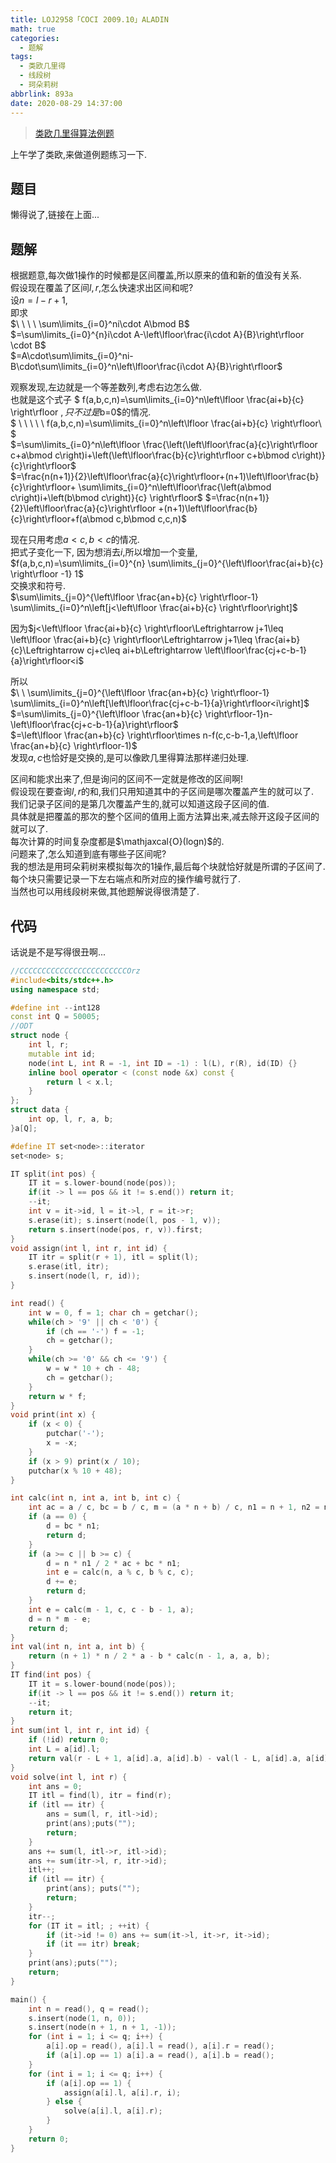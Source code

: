 ```yaml
---
title: LOJ2958「COCI 2009.10」ALADIN
math: true
categories:
  - 题解
tags:
  - 类欧几里得
  - 线段树
  - 珂朵莉树
abbrlink: 893a
date: 2020-08-29 14:37:00
---
```



>[类欧几里得算法例题](https://loj.ac/problem/2958)  

上午学了类欧,来做道例题练习一下.

## 题目
懒得说了,链接在上面...   

## 题解
根据题意,每次做$1$操作的时候都是区间覆盖,所以原来的值和新的值没有关系.  
假设现在覆盖了区间$l,r$,怎么快速求出区间和呢?  
设$n=l-r+1$,  
即求  
$\ \ \ \ \sum\limits_{i=0}^ni\cdot A\bmod B$     
$=\sum\limits_{i=0}^{n}i\cdot A-\left\lfloor\frac{i\cdot A}{B}\right\rfloor \cdot B$  
$=A\cdot\sum\limits_{i=0}^ni-B\cdot\sum\limits_{i=0}^n\left\lfloor\frac{i\cdot A}{B}\right\rfloor$  

观察发现,左边就是一个等差数列,考虑右边怎么做.  
也就是这个式子 
$ f(a,b,c,n)=\sum\limits_{i=0}^n\left\lfloor \frac{ai+b}{c} \right\rfloor $, 只不过是$b=0$的情况.  
$ \ \ \ \ \ f(a,b,c,n)=\sum\limits_{i=0}^n\left\lfloor \frac{ai+b}{c} \right\rfloor\ $  
$=\sum\limits_{i=0}^n\left\lfloor \frac{\left(\left\lfloor\frac{a}{c}\right\rfloor c+a\bmod c\right)i+\left(\left\lfloor\frac{b}{c}\right\rfloor c+b\bmod c\right)}{c}\right\rfloor$   
$=\frac{n(n+1)}{2}\left\lfloor\frac{a}{c}\right\rfloor+(n+1)\left\lfloor\frac{b}{c}\right\rfloor+ \sum\limits_{i=0}^n\left\lfloor\frac{\left(a\bmod c\right)i+\left(b\bmod c\right)}{c} \right\rfloor$
$=\frac{n(n+1)}{2}\left\lfloor\frac{a}{c}\right\rfloor +(n+1)\left\lfloor\frac{b}{c}\right\rfloor+f(a\bmod c,b\bmod c,c,n)$  

现在只用考虑$a<c,b<c$的情况.  
把式子变化一下, 因为想消去$i$,所以增加一个变量, $f(a,b,c,n)=\sum\limits_{i=0}^{n} \sum\limits_{j=0}^{\left\lfloor\frac{ai+b}{c} \right\rfloor -1} 1$  
交换求和符号.  
$\sum\limits_{j=0}^{\left\lfloor \frac{an+b}{c} \right\rfloor-1} \sum\limits_{i=0}^n\left[j<\left\lfloor \frac{ai+b}{c} \right\rfloor\right]$  

因为$j<\left\lfloor \frac{ai+b}{c} \right\rfloor\Leftrightarrow j+1\leq \left\lfloor \frac{ai+b}{c} \right\rfloor\Leftrightarrow j+1\leq \frac{ai+b}{c}\Leftrightarrow cj+c\leq ai+b\Leftrightarrow \left\lfloor\frac{cj+c-b-1}{a}\right\rfloor<i$   

所以  
$\ \ \sum\limits_{j=0}^{\left\lfloor \frac{an+b}{c} \right\rfloor-1} \sum\limits_{i=0}^n\left[\left\lfloor\frac{cj+c-b-1}{a}\right\rfloor<i\right]$  
$=\sum\limits_{j=0}^{\left\lfloor \frac{an+b}{c} \right\rfloor-1}n-\left\lfloor\frac{cj+c-b-1}{a}\right\rfloor$  
$=\left\lfloor \frac{an+b}{c} \right\rfloor\times n-f(c,c-b-1,a,\left\lfloor \frac{an+b}{c} \right\rfloor-1)$  
发现$a,c$也恰好是交换的,是可以像欧几里得算法那样递归处理.  

区间和能求出来了,但是询问的区间不一定就是修改的区间啊!  
假设现在要查询$l,r$的和,我们只用知道其中的子区间是哪次覆盖产生的就可以了.  
我们记录子区间的是第几次覆盖产生的,就可以知道这段子区间的值.  
具体就是把覆盖的那次的整个区间的值用上面方法算出来,减去除开这段子区间的就可以了.  
每次计算的时间复杂度都是$\mathjaxcal{O}(logn)$的.  
问题来了,怎么知道到底有哪些子区间呢?  
我的想法是用珂朵莉树来模拟每次的$1$操作,最后每个块就恰好就是所谓的子区间了.  
每个块只需要记录一下左右端点和所对应的操作编号就行了.  
当然也可以用线段树来做,其他题解说得很清楚了.

## 代码
话说是不是写得很丑啊...  

```cpp
//CCCCCCCCCCCCCCCCCCCCCCCCOrz
#include<bits/stdc++.h>
using namespace std;

#define int --int128
const int Q = 50005;
//ODT
struct node {
    int l, r;
    mutable int id;
    node(int L, int R = -1, int ID = -1) : l(L), r(R), id(ID) {}  
    inline bool operator < (const node &x) const {
        return l < x.l;
    }
};
struct data {
    int op, l, r, a, b;
}a[Q];

#define IT set<node>::iterator
set<node> s;

IT split(int pos) {
    IT it = s.lower-bound(node(pos));
    if(it -> l == pos && it != s.end()) return it;
    --it;
    int v = it->id, l = it->l, r = it->r;
    s.erase(it); s.insert(node(l, pos - 1, v));
    return s.insert(node(pos, r, v)).first;
}
void assign(int l, int r, int id) {
    IT itr = split(r + 1), itl = split(l);
    s.erase(itl, itr);
    s.insert(node(l, r, id));
}

int read() {
    int w = 0, f = 1; char ch = getchar();
    while(ch > '9' || ch < '0') {
        if (ch == '-') f = -1;
        ch = getchar();
    }
    while(ch >= '0' && ch <= '9') {
        w = w * 10 + ch - 48;
        ch = getchar();
    }
    return w * f;
}
void print(int x) {
    if (x < 0) {
        putchar('-');
        x = -x;
    }
    if (x > 9) print(x / 10);
    putchar(x % 10 + 48);
}

int calc(int n, int a, int b, int c) {
    int ac = a / c, bc = b / c, m = (a * n + b) / c, n1 = n + 1, n2 = n * 2 + 1, d;
    if (a == 0) {
        d = bc * n1;
        return d;
    }
    if (a >= c || b >= c) {
        d = n * n1 / 2 * ac + bc * n1;
        int e = calc(n, a % c, b % c, c);
        d += e;
        return d;
    }
    int e = calc(m - 1, c, c - b - 1, a);
    d = n * m - e;
    return d;
}
int val(int n, int a, int b) {
    return (n + 1) * n / 2 * a - b * calc(n - 1, a, a, b);
}
IT find(int pos) {
    IT it = s.lower-bound(node(pos));
    if(it -> l == pos && it != s.end()) return it;
    --it;
    return it;
}
int sum(int l, int r, int id) {
    if (!id) return 0;
    int L = a[id].l;
    return val(r - L + 1, a[id].a, a[id].b) - val(l - L, a[id].a, a[id].b);
}
void solve(int l, int r) {
    int ans = 0;
    IT itl = find(l), itr = find(r);
    if (itl == itr) {
        ans = sum(l, r, itl->id);
        print(ans);puts("");
        return;
    }
    ans += sum(l, itl->r, itl->id);
    ans += sum(itr->l, r, itr->id);
    itl++;
    if (itl == itr) {
        print(ans); puts("");
        return;
    }
    itr--;
    for (IT it = itl; ; ++it) {
        if (it->id != 0) ans += sum(it->l, it->r, it->id);
        if (it == itr) break;
    }
    print(ans);puts("");
    return;
}

main() {
    int n = read(), q = read();
    s.insert(node(1, n, 0));
    s.insert(node(n + 1, n + 1, -1));
    for (int i = 1; i <= q; i++) {
        a[i].op = read(), a[i].l = read(), a[i].r = read();
        if (a[i].op == 1) a[i].a = read(), a[i].b = read();
    }
    for (int i = 1; i <= q; i++) {
        if (a[i].op == 1) {
            assign(a[i].l, a[i].r, i);
        } else {
            solve(a[i].l, a[i].r);
        }
    }
    return 0;
}
```